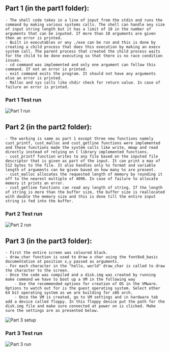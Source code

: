 ## Part 1 (in the part1 folder):
    - The shell code takes in a line of input from the stdin and runs the command by making various systems calls. The shell can handle any size of input string length but it has a limit of 10 in the number of arguments that can be inputed. If more than 10 arguments are given then an error is printed.
    - Built in executables or any ./exe can be run and this is done by creating a child process that does this execution by making an execv system call. The parent process that created the child process waits for the child to be done executing so that there is no race condition issues.
    - cd command was implemented and only one argument can follow this command. If not an error is printed. 
    - exit command exits the program. It should not have any arguments else an error is printed.
    - Malloc and sys calls like chdir check for return value. In case of failure an error is printed.
### Part 1 Test run
![Part 1 run](https://github.com/W4118/f23-hmwk1-Sujeeth13/tree/main/Images/p1.png)

## Part 2 (in the part2 folder):
    - The working is same as part 1 except three new functions namely cust_printf, cust_malloc and cust_getline functions were implemented and these functions made the system calls like write, mmap and read directly instead of relying on C library implemented functions.
    - cust_printf function writes to any file based on the inputed file descriptor that is given as part of the input. It can print a max of 512 bytes to the file. It also handles only %s format and variable length of arguments can be given based on how many %s are present.
    - cust_malloc allocates the requested length of memory by rounding it off to the nearest multiple of 4096. In case of failure to allocate memory it prints an error.
    - cust_getline functions can read any length of string. If the length of string is more than the buffer size, the buffer size is reallocated with double the memory size and this is done till the entire input string is fed into the buffer.
### Part 2 Test run
![Part 2 run](https://github.com/W4118/f23-hmwk1-Sujeeth13/tree/main/Images/p2.png)

## Part 3 (in the part3 folder):
    - First the entire screen was coloured black.
    - draw_char function is used to draw a char using the font8x8_basic documentation at position x,y passed as arguments.
    - For each character in the "hello, world" draw_char is called to draw the character to the screen.
    - Once the code was compiled and a disk.img was created by running make command we have to boot up a VM in the following way
        - Use the recommended options for creation of OS in the VMware. Options to watch out for is the guest operating system. Select other 64 bit operating system as we are building for x86 arch.
        - Once the VM is created, go to VM settings and in hardware tab add a device called floppy. In this floppy device put the path for the disk.img file and make sure connected at power on is clicked. Make sure the settings are as presented below.
![Part 3 setup](https://github.com/W4118/f23-hmwk1-Sujeeth13/tree/main/Images/p3-add_floppy_device.png)
### Part 3 Test run
![Part 3 run](https://github.com/W4118/f23-hmwk1-Sujeeth13/tree/main/Images/Cust_OS-2023-09-20-18-12-44.png)
